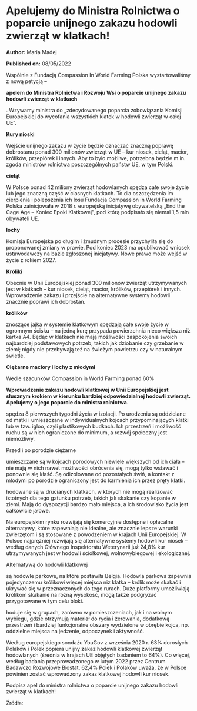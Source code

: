 # Apelujemy do Ministra Rolnictwa o poparcie unijnego zakazu hodowli zwierząt w klatkach!

**Author:** Maria Madej

**Published on:** <span class="ml-10 mb-10">08/05/2022</span>

Wspólnie z Fundacją Compassion In World Farming Polska wystartowaliśmy z nową petycją –

**apelem do Ministra Rolnictwa i Rozwoju Wsi o poparcie unijnego zakazu hodowli zwierząt w klatkach**

. Wzywamy ministra do „zdecydowanego poparcia zobowiązania Komisji Europejskiej do wycofania wszystkich klatek w hodowli zwierząt w całej UE”.

**Kury nioski**

Wejście unijnego zakazu w życie będzie oznaczać znaczną poprawę dobrostanu ponad 300 milionów zwierząt w UE – kur niosek, cieląt, macior, królików, przepiórek i innych. Aby to było możliwe, potrzebna będzie m.in. zgoda ministrów rolnictwa poszczególnych państw UE, w tym Polski.

**cieląt**

W Polsce ponad 42 miliony zwierząt hodowlanych spędza całe swoje życie lub jego znaczną część w ciasnych klatkach. To dla oszczędzenia im cierpienia i polepszenia ich losu Fundacja Compassion in World Farming Polska zainicjowała w 2018 r. europejską inicjatywę obywatelską „End the Cage Age – Koniec Epoki Klatkowej”, pod którą podpisało się niemal 1,5 mln obywateli UE.

**lochy**

Komisja Europejska po długim i żmudnym procesie przychyliła się do proponowanej zmiany w prawie. Pod koniec 2023 ma opublikować wniosek ustawodawczy na bazie zgłoszonej inicjatywy. Nowe prawo może wejść w życie z rokiem 2027.

**Króliki**

Obecnie w Unii Europejskiej ponad 300 milionów zwierząt utrzymywanych jest w klatkach – kur niosek, cieląt, macior, królików, przepiórek i innych. Wprowadzenie zakazu i przejście na alternatywne systemy hodowli znacznie poprawi ich dobrostan.

**królików**

znoszące jajka w systemie klatkowym spędzają całe swoje życie w ogromnym ścisku – na jedną kurę przypada powierzchnia nieco większa niż kartka A4. Będąc w klatkach nie mają możliwości zaspokojenia swoich najbardziej podstawowych potrzeb, takich jak dziobanie czy grzebanie w ziemi; nigdy nie przebywają też na świeżym powietrzu czy w naturalnym świetle.

**Ciężarne maciory i lochy z młodymi**

Wedle szacunków Compassion in World Farming ponad 60%

**Wprowadzenie zakazu hodowli klatkowej w Unii Europejskiej jest słusznym krokiem w kierunku bardziej odpowiedzialnej hodowli zwierząt. Apelujemy o jego poparcie do ministra rolnictwa.**

spędza 8 pierwszych tygodni życia w izolacji. Po urodzeniu są oddzielane od matki i umieszczane w indywidualnych kojcach przypominających klatki lub w tzw. igloo, czyli plastikowych budkach. Ich przestrzeń i możliwość ruchu są w nich ograniczone do minimum, a rozwój społeczny jest niemożliwy.

Przed i po porodzie ciężarne

umieszczane są w kojcach porodowych niewiele większych od ich ciała – nie mają w nich nawet możliwości obrócenia się, mogą tylko wstawać i ponownie się kłaść. Są odizolowane od pozostałych świń, a kontakt z młodymi po porodzie ograniczony jest do karmienia ich przez pręty klatki.

hodowane są w drucianych klatkach, w których nie mogą realizować istotnych dla tego gatunku potrzeb, takich jak skakanie czy kopanie w ziemi. Mają do dyspozycji bardzo mało miejsca, a ich środowisko życia jest całkowicie jałowe.

Na europejskim rynku rozwijają się komercyjnie dostępne i opłacalne alternatywy, które zapewniają nie idealne, ale znacznie lepsze warunki zwierzętom i są stosowane z powodzeniem w krajach Unii Europejskiej. W Polsce najprężniej rozwijają się alternatywne systemy hodowli kur niosek – według danych Głównego Inspektoratu Weterynarii już 24,8% kur utrzymywanych jest w hodowli ściółkowej, wolnowybiegowej i ekologicznej.

Alternatywą do hodowli klatkowej

są hodowle parkowe, na które postawiła Belgia. Hodowla parkowa zapewnia pojedynczemu królikowi więcej miejsca niż klatka – królik może skakać i ukrywać się w przeznaczonych do tego rurach. Duże platformy umożliwiają królikom skakanie na różną wysokość, mogą także podgryzać przygotowane w tym celu bloki.

hoduje się w grupach, zarówno w pomieszczeniach, jak i na wolnym wybiegu, gdzie otrzymują materiał do rycia i żerowania, dodatkową przestrzeń i bardziej funkcjonalne obszary wydzielone w obrębie kojca, np. oddzielne miejsca na jedzenie, odpoczynek i aktywność.

Według europejskiego sondażu YouGov z września 2020 r. 63% dorosłych Polaków i Polek popiera unijny zakaz hodowli klatkowej zwierząt hodowlanych (średnia w krajach UE objętych badaniem to 64%). Co więcej, według badania przeprowadzonego w lutym 2022 przez Centrum Badawczo Rozwojowe Biostat, 62,4% Polek i Polaków uważa, że w Polsce powinien zostać wprowadzony zakaz klatkowej hodowli kur niosek.

Podpisz apel do ministra rolnictwa o poparcie unijnego zakazu hodowli zwierząt w klatkach!

Źródła:

